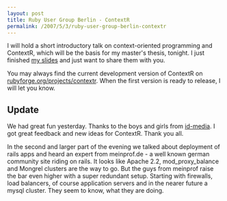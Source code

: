 ```yaml
---
layout: post
title: Ruby User Group Berlin - ContextR
permalink: /2007/5/3/ruby-user-group-berlin-contextr
---
```

I will hold a short introductory talk on context-oriented programming and ContextR, which will be the basis for my master's thesis, tonight. I just finished [my slides](/assets/2007/5/3/schmidt_introduction_to_contextr.pdf) and just want to share them with you.

You may always find the current development version of ContextR on [rubyforge.org/projects/contextr](http://rubyforge.org/projects/contextr). When the first version is ready to release, I will let you know.

## Update

We had great fun yesterday. Thanks to the boys and girls from [id-media](http://prodev.idmedia.com/). I got great feedback and new ideas for ContextR. Thank you all. 

In the second and larger part of the evening we talked about deployment of rails apps and heard an expert from meinprof.de - a well known german community site riding on rails. It looks like Apache 2.2, mod_proxy_balance and Mongrel clusters are the way to go. But the guys from meinprof raise the bar even higher with a super redundant setup. Starting with firewalls, load balancers, of course application servers and in the nearer future a mysql cluster. They seem to know, what they are doing.
